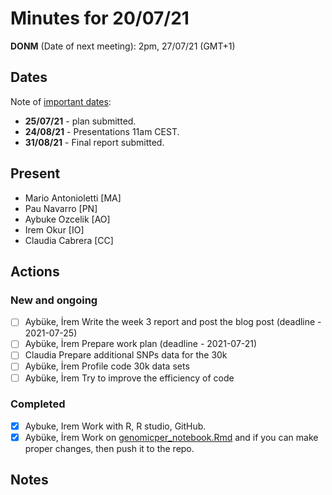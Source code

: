 # Minutes for 20/07/21

**DONM** (Date of next meeting): 2pm, 27/07/21 (GMT+1) 

## Dates

Note of [important dates](https://summerofhpc.prace-ri.eu/timeline-2021/):

* **25/07/21** - plan submitted.
* **24/08/21** - Presentations 11am CEST.
* **31/08/21** - Final report submitted.

## Present

 * Mario Antonioletti [MA]
 * Pau Navarro [PN]
 * Aybuke Ozcelik [AO]
 * Irem Okur [IO]
 * Claudia Cabrera [CC]

## Actions

### New and ongoing

- [ ] Aybüke, İrem Write the week 3 report and post the blog post (deadline - 2021-07-25)
- [ ] Aybüke, İrem Prepare work plan (deadline - 2021-07-21)
- [ ] Claudia Prepare additional SNPs data for the 30k
- [ ] Aybüke, İrem Profile code 30k data sets
- [ ] Aybüke, İrem Try to improve the efficiency of code

### Completed

- [x] Aybuke, Irem Work with R, R studio, GitHub. 
- [x] Aybüke, İrem Work on [genomicper_notebook.Rmd](../Workspaces/genomicper_notebook.Rmd) and if you can make proper changes, then push it to the repo.

## Notes